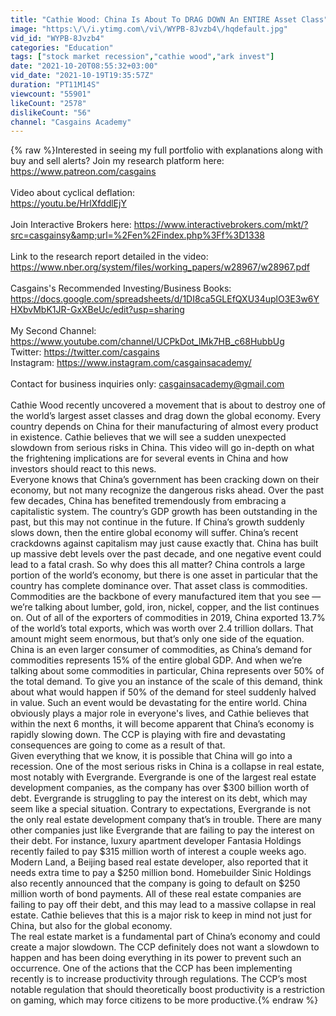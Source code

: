 ```yaml
---
title: "Cathie Wood: China Is About To DRAG DOWN An ENTIRE Asset Class"
image: "https:\/\/i.ytimg.com\/vi\/WYPB-8Jvzb4\/hqdefault.jpg"
vid_id: "WYPB-8Jvzb4"
categories: "Education"
tags: ["stock market recession","cathie wood","ark invest"]
date: "2021-10-20T08:55:32+03:00"
vid_date: "2021-10-19T19:35:57Z"
duration: "PT11M14S"
viewcount: "55901"
likeCount: "2578"
dislikeCount: "56"
channel: "Casgains Academy"
---
```

{% raw %}Interested in seeing my full portfolio with explanations along with buy and sell alerts? Join my research platform here: <a rel="nofollow" target="blank" href="https://www.patreon.com/casgains">https://www.patreon.com/casgains</a><br /><br />Video about cyclical deflation: <br /><a rel="nofollow" target="blank" href="https://youtu.be/HrlXfddlEjY">https://youtu.be/HrlXfddlEjY</a> <br /><br />Join Interactive Brokers here: <a rel="nofollow" target="blank" href="https://www.interactivebrokers.com/mkt/?src=casgainsy&amp;url=%2Fen%2Findex.php%3Ff%3D1338">https://www.interactivebrokers.com/mkt/?src=casgainsy&amp;url=%2Fen%2Findex.php%3Ff%3D1338</a><br /><br />Link to the research report detailed in the video: <a rel="nofollow" target="blank" href="https://www.nber.org/system/files/working_papers/w28967/w28967.pdf">https://www.nber.org/system/files/working_papers/w28967/w28967.pdf</a><br /><br />Casgains's Recommended Investing/Business Books: <a rel="nofollow" target="blank" href="https://docs.google.com/spreadsheets/d/1DI8ca5GLEfQXU34uplO3E3w6YHXbvMbK1JR-GxXBeUc/edit?usp=sharing">https://docs.google.com/spreadsheets/d/1DI8ca5GLEfQXU34uplO3E3w6YHXbvMbK1JR-GxXBeUc/edit?usp=sharing</a><br /><br />My Second Channel:<br /><a rel="nofollow" target="blank" href="https://www.youtube.com/channel/UCPkDot_lMk7HB_c68HubbUg">https://www.youtube.com/channel/UCPkDot_lMk7HB_c68HubbUg</a><br />Twitter: <a rel="nofollow" target="blank" href="https://twitter.com/casgains">https://twitter.com/casgains</a><br />Instagram: <a rel="nofollow" target="blank" href="https://www.instagram.com/casgainsacademy/">https://www.instagram.com/casgainsacademy/</a><br /><br />Contact for business inquiries only: casgainsacademy@gmail.com<br /><br />Cathie Wood recently uncovered a movement that is about to destroy one of the world’s largest asset classes and drag down the global economy. Every country depends on China for their manufacturing of almost every product in existence. Cathie believes that we will see a sudden unexpected slowdown from serious risks in China. This video will go in-depth on what the frightening implications are for several events in China and how investors should react to this news.<br />Everyone knows that China’s government has been cracking down on their economy, but not many recognize the dangerous risks ahead. Over the past few decades, China has benefited tremendously from embracing a capitalistic system. The country’s GDP growth has been outstanding in the past, but this may not continue in the future. If China’s growth suddenly slows down, then the entire global economy will suffer. China’s recent crackdowns against capitalism may just cause exactly that. China has built up massive debt levels over the past decade, and one negative event could lead to a fatal crash. So why does this all matter? China controls a large portion of the world’s economy, but there is one asset in particular that the country has complete dominance over. That asset class is commodities. Commodities are the backbone of every manufactured item that you see — we’re talking about lumber, gold, iron, nickel, copper, and the list continues on. Out of all of the exporters of commodities in 2019, China exported 13.7% of the world’s total exports, which was worth over 2.4 trillion dollars. That amount might seem enormous, but that’s only one side of the equation. China is an even larger consumer of commodities, as China’s demand for commodities represents 15% of the entire global GDP. And when we’re talking about some commodities in particular, China represents over 50% of the total demand. To give you an instance of the scale of this demand, think about what would happen if 50% of the demand for steel suddenly halved in value. Such an event would be devastating for the entire world. China obviously plays a major role in everyone's lives, and Cathie believes that within the next 6 months, it will become apparent that China’s economy is rapidly slowing down. The CCP is playing with fire and devastating consequences are going to come as a result of that.<br />Given everything that we know, it is possible that China will go into a recession. One of the most serious risks in China is a collapse in real estate, most notably with Evergrande. Evergrande is one of the largest real estate development companies, as the company has over $300 billion worth of debt. Evergrande is struggling to pay the interest on its debt, which may seem like a special situation. Contrary to expectations, Evergrande is not the only real estate development company that’s in trouble. There are many other companies just like Evergrande that are failing to pay the interest on their debt. For instance, luxury apartment developer Fantasia Holdings recently failed to pay $315 million worth of interest a couple weeks ago. Modern Land, a Beijing based real estate developer, also reported that it needs extra time to pay a $250 million bond. Homebuilder Sinic Holdings also recently announced that the company is going to default on $250 million worth of bond payments. All of these real estate companies are failing to pay off their debt, and this may lead to a massive collapse in real estate. Cathie believes that this is a major risk to keep in mind not just for China, but also for the global economy.<br />The real estate market is a fundamental part of China’s economy and could create a major slowdown. The CCP definitely does not want a slowdown to happen and has been doing everything in its power to prevent such an occurrence. One of the actions that the CCP has been implementing recently is to increase productivity through regulations. The CCP’s most notable regulation that should theoretically boost productivity is a restriction on gaming, which may force citizens to be more productive.{% endraw %}
